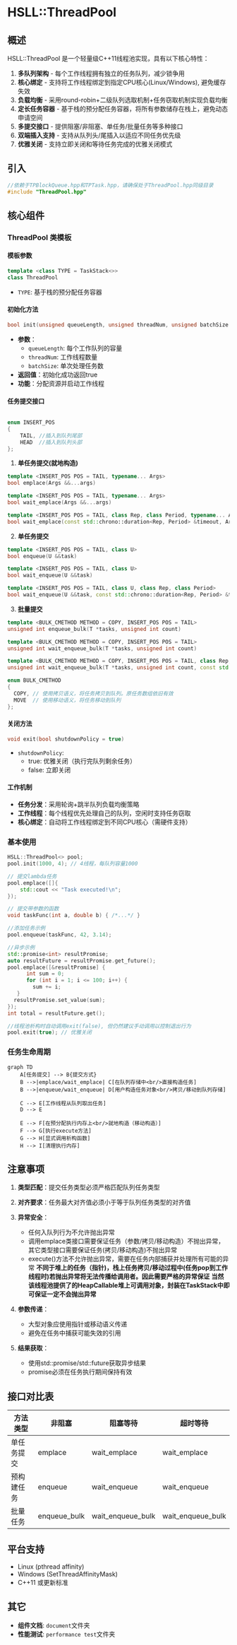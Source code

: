 # HSLL::ThreadPool

## 概述
HSLL::ThreadPool 是一个轻量级C++11线程池实现，具有以下核心特性：

1. **多队列架构** - 每个工作线程拥有独立的任务队列，减少锁争用
2. **核心绑定** - 支持将工作线程绑定到指定CPU核心(Linux/Windows), 避免缓存失效
3. **负载均衡** - 采用round-robin+二级队列选取机制+任务窃取机制实现负载均衡
4. **定长任务容器** - 基于栈的预分配任务容器，将所有参数储存在栈上，避免动态申请空间
5. **多提交接口** - 提供阻塞/非阻塞、单任务/批量任务等多种接口
6. **双端插入支持** - 支持从队列头/尾插入以适应不同任务优先级
7. **优雅关闭** - 支持立即关闭和等待任务完成的优雅关闭模式

## 引入
```cpp
//依赖于TPBlockQueue.hpp和TPTask.hpp，请确保处于ThreadPool.hpp同级目录
#include "ThreadPool.hpp"
```

## 核心组件

### ThreadPool 类模板

#### 模板参数
```cpp
template <class TYPE = TaskStack<>>
class ThreadPool
```
- `TYPE`: 基于栈的预分配任务容器

#### 初始化方法
```cpp
bool init(unsigned queueLength, unsigned threadNum, unsigned batchSize = 1)
```
- **参数**：
  - `queueLength`: 每个工作队列的容量
  - `threadNum`: 工作线程数量
  - `batchSize`: 单次处理任务数
- **返回值**：初始化成功返回true
- **功能**：分配资源并启动工作线程

#### 任务提交接口

```cpp

enum INSERT_POS
{
    TAIL, //插入到队列尾部 
    HEAD  //插入到队列头部
};
```

1. **单任务提交(就地构造)**
```cpp
template <INSERT_POS POS = TAIL, typename... Args>
bool emplace(Args &&...args)

template <INSERT_POS POS = TAIL, typename... Args>
bool wait_emplace(Args &&...args)

template <INSERT_POS POS = TAIL, class Rep, class Period, typename... Args>
bool wait_emplace(const std::chrono::duration<Rep, Period> &timeout, Args &&...args)
```

2. **单任务提交**
```cpp
template <INSERT_POS POS = TAIL, class U>
bool enqueue(U &&task)

template <INSERT_POS POS = TAIL, class U>
bool wait_enqueue(U &&task)

template <INSERT_POS POS = TAIL, class U, class Rep, class Period>
bool wait_enqueue(U &&task, const std::chrono::duration<Rep, Period> &timeout)
```

3. **批量提交**
```cpp
template <BULK_CMETHOD METHOD = COPY, INSERT_POS POS = TAIL>
unsigned int enqueue_bulk(T *tasks, unsigned int count)

template <BULK_CMETHOD METHOD = COPY, INSERT_POS POS = TAIL>
unsigned int wait_enqueue_bulk(T *tasks, unsigned int count)

template <BULK_CMETHOD METHOD = COPY, INSERT_POS POS = TAIL, class Rep, class Period>
unsigned int wait_enqueue_bulk(T *tasks, unsigned int count, const std::chrono::duration<Rep, Period> &timeout)
```
```cpp
enum BULK_CMETHOD
{
  COPY, // 使用拷贝语义，将任务拷贝到队列。原任务数组依旧有效
  MOVE  // 使用移动语义，将任务移动到队列
};
```
#### 关闭方法
```cpp
void exit(bool shutdownPolicy = true)
```
- `shutdownPolicy`: 
  - true: 优雅关闭（执行完队列剩余任务）
  - false: 立即关闭

#### 工作机制
- **任务分发**：采用轮询+跳半队列负载均衡策略
- **工作线程**：每个线程优先处理自己的队列，空闲时支持任务窃取
- **核心绑定**：自动将工作线程绑定到不同CPU核心（需硬件支持）


### 基本使用
```cpp
HSLL::ThreadPool<> pool;
pool.init(1000, 4); // 4线程，每队列容量1000

// 提交lambda任务
pool.emplace([]{
    std::cout << "Task executed!\n";
});

// 提交带参数的函数
void taskFunc(int a, double b) { /*...*/ }

//添加任务示例
pool.enqueue(taskFunc, 42, 3.14);

//异步示例
std::promise<int> resultPromise;
auto resultFuture = resultPromise.get_future();
pool.emplace([&resultPromise] {
      int sum = 0;
      for (int i = 1; i <= 100; i++) {
        sum += i;
   }
  resultPromise.set_value(sum); 
});
int total = resultFuture.get();

//线程池析构时自动调用exit(false), 但仍然建议手动调用以控制退出行为
pool.exit(true); // 优雅关闭
```

### 任务生命周期
```mermaid
graph TD
    A[任务提交] --> B{提交方式}
    B -->|emplace/wait_emplace| C[在队列存储中<br/>直接构造任务]
    B -->|enqueue/wait_enqueue| D[用户构造任务对象<br/>拷贝/移动到队列存储]
    
    C --> E[工作线程从队列取出任务]
    D --> E
    
    E --> F[在预分配执行内存上<br/>就地构造（移动构造）]
    F --> G[执行execute方法]
    G --> H[显式调用析构函数]
    H --> I[清理执行内存]
```

## 注意事项
1. **类型匹配**：提交任务类型必须严格匹配队列任务类型
2. **对齐要求**：任务最大对齐值必须小于等于队列任务类型的对齐值
3. **异常安全**：
   - 任何入队列行为不允许抛出异常
   - 调用emplace类接口需要保证任务（参数/拷贝/移动构造）不抛出异常，其它类型接口需要保证任务(拷贝/移动构造)不抛出异常
   - execute()方法不允许抛出异常，需要在任务内部捕获并处理所有可能的异常
     **不同于堆上的任务（指针)，栈上任务拷贝/移动过程中(任务pop到工作线程时)若抛出异常将无法传播给调用者。因此需要严格的异常保证**
     **当然该线程池提供了的HeapCallable堆上可调用对象，封装在TaskStack中即可保证一定不会抛出异常**

4. **参数传递**：
   - 大型对象应使用指针或移动语义传递
   - 避免在任务中捕获可能失效的引用
5. **结果获取**：
   - 使用std::promise/std::future获取异步结果
   - promise必须在任务执行期间保持有效


## 接口对比表

| 方法类型      | 非阻塞      | 阻塞等待    | 超时等待      |
|-------------|------------|------------|--------------|
| 单任务提交    | emplace    | wait_emplace| wait_emplace |
| 预构建任务   | enqueue     | wait_enqueue| wait_enqueue  |
| 批量任务     | enqueue_bulk| wait_enqueue_bulk | wait_enqueue_bulk |

## 平台支持
- Linux (pthread affinity)
- Windows (SetThreadAffinityMask)
- C++11 或更新标准

## 其它
- **组件文档**: `document`文件夹
- **性能测试**: `performance test`文件夹
